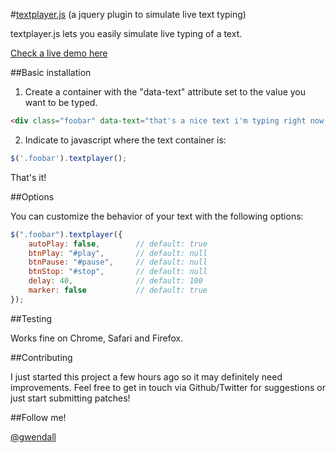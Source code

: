 #[textplayer.js](http://gwen.fm/textplayer)  (a jquery plugin to simulate live text typing)

textplayer.js lets you easily simulate live typing of a text.

[Check a live demo here](https://gwen.fm/textplayer)

##Basic installation

1) Create a container with the "data-text" attribute set to the value you want to be typed.

``` html
<div class="foobar" data-text="that's a nice text i'm typing right now."></div>
```

2) Indicate to javascript where the text container is:

``` js
$('.foobar').textplayer();
```

That's it!

##Options

You can customize the behavior of your text with the following options:

``` js
$(".foobar").textplayer({
	autoPlay: false, 		// default: true 
	btnPlay: "#play",		// default: null
	btnPause: "#pause",		// default: null
	btnStop: "#stop",		// default: null
	delay: 40,				// default: 100
	marker: false			// default: true
});
```

##Testing

Works fine on Chrome, Safari and Firefox.

##Contributing

I just started this project a few hours ago so it may definitely need improvements. Feel free to get in touch via Github/Twitter for suggestions or just start submitting patches!

##Follow me!

[@gwendall](https://twitter.com/gwendall)